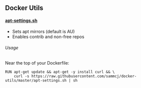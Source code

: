 ## Docker Utils

#### [apt-settings.sh](https://raw.githubusercontent.com/sammcj/docker-utils/master/apt-settings.sh)

* Sets apt mirrors (default is AU)
* Enables contrib and non-free repos

###### Usage

Near the top of your Dockerfile:
```
RUN apt-get update && apt-get -y install curl && \
    curl -s https://raw.githubusercontent.com/sammcj/docker-utils/master/apt-settings.sh | sh
```
